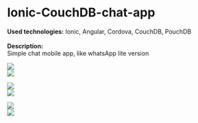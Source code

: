 # Ionic-CouchDB-chat-app

<b>Used technologies:</b> Ionic, Angular, Cordova, CouchDB, PouchDB<br><br>
<b>Description:</b><br>
Simple chat mobile app, like whatsApp lite version<br>



<div>
  <img src="https://res.cloudinary.com/dffww0cvc/image/upload/c_scale,w_300/v1439888611/2-splash_screen_ziks8y.jpg"><br>
  <img src="https://res.cloudinary.com/dffww0cvc/image/upload/c_scale,w_300/v1439888614/3-login_hz2alb.jpg"><br>
  
  <img src="https://res.cloudinary.com/dffww0cvc/image/upload/c_scale,w_300/v1439888621/4-registracija_v1dyfk.jpg"><br>
  <img src="https://res.cloudinary.com/dffww0cvc/image/upload/c_scale,w_300/v1439888627/6-lista_razgovora_kof3e2.jpg"><br>
  
  <img src="https://res.cloudinary.com/dffww0cvc/image/upload/c_scale,w_300/v1439888628/7-sam_razgovor_qhgejg.jpg"><br>
  <img src="https://res.cloudinary.com/dffww0cvc/image/upload/c_scale,w_300/v1439888629/8-lista_kontakata_b04ga9.jpg"><br>
  
</div>
